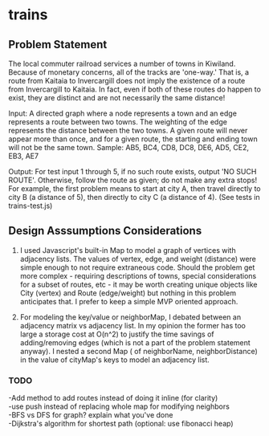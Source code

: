 # trains
## Problem Statement 
The local commuter railroad services a number of towns in Kiwiland.  Because of monetary concerns, all of the tracks are 'one-way.'  That is, a route from Kaitaia to Invercargill does not imply the existence of a route from Invercargill to Kaitaia.  In fact, even if both of these routes do happen to exist, they are distinct and are not necessarily the same distance!
 
Input:  A directed graph where a node represents a town and an edge represents a route between two towns.  The weighting of the edge represents the distance between the two towns.  A given route will never appear more than once, and for a given route, the starting and ending town will not be the same town.  Sample: AB5, BC4, CD8, DC8, DE6, AD5, CE2, EB3, AE7
 
Output: For test input 1 through 5, if no such route exists, output 'NO SUCH ROUTE'.  Otherwise, follow the route as given; do not make any extra stops!  For example, the first problem means to start at city A, then travel directly to city B (a distance of 5), then directly to city C (a distance of 4).  (See tests in trains-test.js)  
  
## Design Asssumptions Considerations
1. I used Javascript's built-in Map to model a graph of vertices with adjacency lists.  The values of vertex, edge, and weight (distance) were simple enough to not require extraneous code.  Should the problem get more complex - requiring descriptions of towns, special considerations for a subset of routes, etc - it may be worth creating unique objects like City (vertex) and Route (edge/weight) but nothing in this problem anticipates that.  I prefer to keep a simple MVP oriented approach.  
  
2.  For modeling the key/value or neighborMap, I debated between an adjacency matrix vs adjacency list.  In my opinion the former has too large a storage cost at O(n^2) to justify the time savings of adding/removing edges (which is not a part of the problem statement anyway).  I nested a second Map ( of neighborName, neighborDistance) in the value of cityMap's keys to model an adjacency list.
  
### TODO
-Add method to add routes instead of doing it inline (for clarity)  
-use push instead of replacing whole map for modifying neighbors  
-BFS vs DFS for graph? explain what you've done  
-Dijkstra's algorithm for shortest path (optional: use fibonacci heap)  
